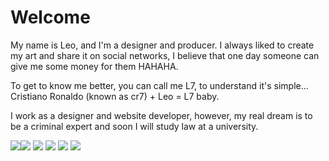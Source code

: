 # Welcome 


My name is Leo, and I'm a designer and producer. I always liked to create my art and share it on social networks, I believe that one day someone can give me some money for them HAHAHA. 


To get to know me better, you can call me L7, to understand it's simple... Cristiano Ronaldo (known as cr7) + Leo = L7 baby.

I work as a designer and website developer, however, my real dream is to be a criminal expert and soon I will study law at a university.

<img src="https://img.shields.io/badge/Codecov-F01F7A?style=for-the-badge&logo=Codecov&logoColor=white"/><img src="https://img.shields.io/badge/Adobe%20Creative%20Cloud-DA1F26?style=for-the-badge&logo=Adobe%20Creative%20Cloud&logoColor=white"/>
<img src="https://img.shields.io/badge/FIFA-B7312F?style=for-the-badge&logo=fifa&logoColor=white"/>
<img src="https://img.shields.io/badge/HTML5-E34F26?style=for-the-badge&logo=html5&logoColor=white" />
<img src="https://img.shields.io/badge/JavaScript-323330?style=for-the-badge&logo=javascript&logoColor=F7DF1E" />
<img src="https://img.shields.io/badge/CSS3-1572B6?style=for-the-badge&logo=css3&logoColor=white" />

